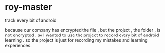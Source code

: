 # roy-master
track every bit of android 

because our company has encrypted the file , but the project , the folder , is not encrypted . so I wanted to use the project to record every
bit of android learning . so the project is just for recording my mistakes and learning experiences.
